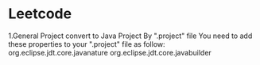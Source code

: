 # Leetcode
1.General Project convert to Java Project By ".project" file
  You need to add these properties to your ".project" file as follow:<br>
  <natures>
	  <nature>org.eclipse.jdt.core.javanature</nature>
	</natures>
  <buildSpec>
		<buildCommand>
		  <name>org.eclipse.jdt.core.javabuilder</name>
		  <arguments>
		  </arguments>
	  </buildCommand>
	</buildSpec>
